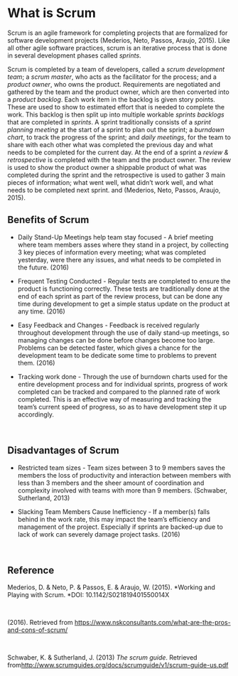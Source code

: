 What is Scrum
=============

Scrum is an agile framework for completing projects that are formalized for
software development projects (Mederios, Neto, Passos, Araujo, 2015). Like all
other agile software practices, scrum is an iterative process that is done in
several development phases called *sprints*.

Scrum is completed by a team of developers, called a *scrum development team*; a *scrum master*, who acts as
the facilitator for the process; and a *product owner*, who owns the product.
Requirements are negotiated and gathered by the team and the
product owner, which are then converted into a *product backlog*. Each work item in the backlog is given story points. These are used to show to estimated effort that is needed to complete the work. This backlog
is then split up into multiple workable *sprints backlogs* that are completed in
*sprints*. 
A sprint traditionally consists of a *sprint planning meeting* at the
start of a sprint to plan out the sprint; a *burndown chart*, to track the
progress of the sprint; and *daily meetings*, for the team to share with each
other what was completed the previous day and what needs to be completed for
the current day. 
At the end of a sprint a *review & retrospective* is completed
with the team and the product owner. The review is used to show the product owner a shippable product of what was completed during the sprint and the retrospective is used to gather 3 main pieces of information; what went well, what didn’t work well, and what needs to be completed next sprint. and  (Mederios, Neto, Passos, Araujo, 2015).

Benefits of Scrum
-----------------

-   Daily Stand-Up Meetings help team stay focused - A brief meeting where team
    members asses where they stand in a project, by collecting 3 key pieces of
    information every meeting; what was completed yesterday, were there any
    issues, and what needs to be completed in the future. (2016)

-   Frequent Testing Conducted - Regular tests are completed to ensure the
    product is functioning correctly. These tests are traditionally done at the
    end of each sprint as part of the review process, but can be done any time
    during development to get a simple status update on the product at any time.
    (2016)

-   Easy Feedback and Changes - Feedback is received regularly throughout
    development through the use of daily stand-up meetings, so managing changes
    can be done before changes become too large. Problems can be detected
    faster, which gives a chance for the development team to be dedicate some
    time to problems to prevent them. (2016)

-   Tracking work done - Through the use of burndown charts used for the entire
    development process and for individual sprints, progress of work completed
    can be tracked and compared to the planned rate of work completed. This is
    an effective way of measuring and tracking the team’s current speed of
    progress, so as to have development step it up accordingly.

 

Disadvantages of Scrum
----------------------

-   Restricted team sizes - Team sizes between 3 to 9 members saves the members
    the loss of productivity and interaction between members with less than 3
    members and the sheer amount of coordination and complexity involved with
    teams with more than 9 members. (Schwaber, Sutherland, 2013)

-   Slacking Team Members Cause Inefficiency - If a member(s) falls behind in
    the work rate, this may impact the team’s efficiency and management of the
    project. Especially if sprints are backed-up due to lack of work can
    severely damage project tasks. (2016)

 

Reference
---------

Mederios, D. & Neto, P. & Passos, E. & Araujo, W. (2015). *Working and Playing
with Scrum. *DOI: 10.1142/S021819401550014X

 

(2016). Retrieved from
https://www.nskconsultants.com/what-are-the-pros-and-cons-of-scrum/

 

Schwaber, K. & Sutherland, J. (2013) *The scrum guide*. Retrieved
from<http://www.scrumguides.org/docs/scrumguide/v1/scrum-guide-us.pdf>
